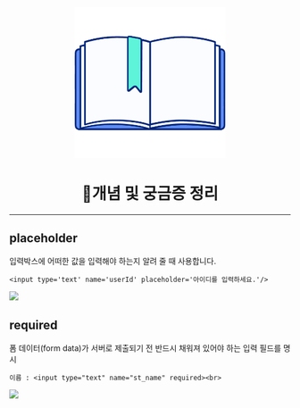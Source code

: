 <div align="center" id="top">
<img height="270px" width="270px" src="./logo.png"><br>
  <h1>📃개념 및 궁금증 정리</h1>
</div>

***

## placeholder
입력박스에 어떠한 값을 입력해야 하는지 알려 줄 때 사용합니다.
```
<input type='text' name='userId' placeholder='아이디를 입력하세요.'/>
```
<img width="20%" src="https://user-images.githubusercontent.com/83212040/125707502-90b93947-fc38-489a-b912-b1b90797f49e.png"/>

## required
폼 데이터(form data)가 서버로 제출되기 전 반드시 채워져 있어야 하는 입력 필드를 명시
```
이름 : <input type="text" name="st_name" required><br>
```
<img width="20%" src="https://user-images.githubusercontent.com/83212040/125708546-2a470d3a-5e6f-4611-9295-b2fde657035c.png"/>

